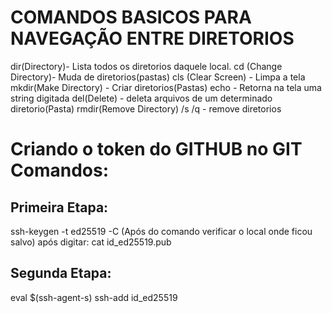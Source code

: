 # COMANDOS BASICOS PARA NAVEGAÇÃO ENTRE DIRETORIOS

dir(Directory)- Lista todos os diretorios daquele local.
cd (Change Directory)- Muda de diretorios(pastas)
cls (Clear Screen) - Limpa a tela
mkdir(Make Directory) - Criar diretorios(Pastas)
echo - Retorna na tela uma string digitada
del(Delete) - deleta arquivos de um determinado diretorio(Pasta)
rmdir(Remove Directory) /s /q - remove diretorios

# Criando o token do GITHUB no GIT Comandos:
## Primeira Etapa:

ssh-keygen -t ed25519 -C <email do github>
(Após do comando verificar o local onde ficou salvo) após digitar:
cat id_ed25519.pub

## Segunda Etapa:

eval $(ssh-agent-s)
ssh-add id_ed25519





